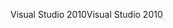 <span data-ttu-id="dafbf-101">Visual Studio 2010</span><span class="sxs-lookup"><span data-stu-id="dafbf-101">Visual Studio 2010</span></span>